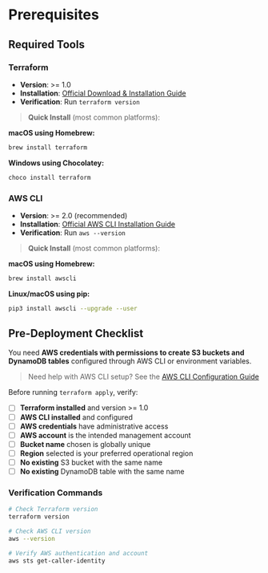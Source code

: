 # Prerequisites

## Required Tools

### Terraform
- **Version**: >= 1.0
- **Installation**: [Official Download & Installation Guide](https://www.terraform.io/downloads)
- **Verification**: Run `terraform version`

> **Quick Install** (most common platforms):

**macOS using Homebrew:**
```bash
brew install terraform
```

**Windows using Chocolatey:**
```bash
choco install terraform
```

### AWS CLI
- **Version**: >= 2.0 (recommended)
- **Installation**: [Official AWS CLI Installation Guide](https://docs.aws.amazon.com/cli/latest/userguide/getting-started-install.html)
- **Verification**: Run `aws --version`

> **Quick Install** (most common platforms):

**macOS using Homebrew:**
```bash
brew install awscli
```

**Linux/macOS using pip:**
```bash
pip3 install awscli --upgrade --user
```

## Pre-Deployment Checklist

You need **AWS credentials with permissions to create S3 buckets and DynamoDB tables** configured through AWS CLI or environment variables.

> Need help with AWS CLI setup? See the [AWS CLI Configuration Guide](https://docs.aws.amazon.com/cli/latest/userguide/cli-configure-quickstart.html)

Before running `terraform apply`, verify:

- [ ] **Terraform installed** and version >= 1.0
- [ ] **AWS CLI installed** and configured
- [ ] **AWS credentials** have administrative access
- [ ] **AWS account** is the intended management account
- [ ] **Bucket name** chosen is globally unique
- [ ] **Region** selected is your preferred operational region
- [ ] **No existing** S3 bucket with the same name
- [ ] **No existing** DynamoDB table with the same name

### Verification Commands

```bash
# Check Terraform version
terraform version

# Check AWS CLI version  
aws --version

# Verify AWS authentication and account
aws sts get-caller-identity
```


